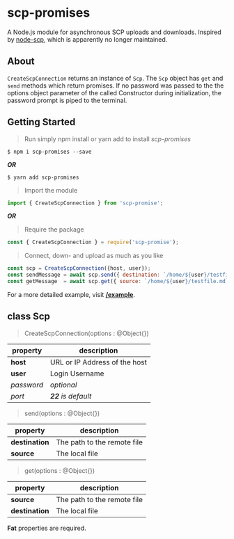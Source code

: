 # scp-promises

A Node.js module for asynchronous SCP uploads and downloads. Inspired by [node-scp](https://github.com/ecto/node-scp), which is apparently no longer maintained.

## About

``CreateScpConnection`` returns an instance of ``Scp``. The ``Scp`` object has ``get`` and ``send`` methods which return promises. If no password was passed to the
the options object parameter of the called Constructor during initialization, the password prompt is piped to the terminal.

## Getting Started
> Run simply npm install or yarn add to install *scp-promises*


```
$ npm i scp-promises --save
```

***OR***

```
$ yarn add scp-promises
```

> Import the module
```javascript
import { CreateScpConnection } from 'scp-promise';
```

***OR***

> Require the package
```javascript
const { CreateScpConnection } = require('scp-promise');
```

> Connect, down- and upload as much as you like
```javascript
const scp = CreateScpConnection({host, user});
const sendMessage = await scp.send({ destination: `/home/${user}/testfile.md`, source: './README.md'});
const getMessage  = await scp.get({ source: `/home/${user}/testfile.md`, destination: './testfile.md'});
```

For a more detailed example, visit **[/example](https://github.com/jibbex/scp-promises/tree/master/example)**.

## class Scp

> CreateScpConnection(options : @Object{})
> 
|property          | description                                                             |
|------------------|---------------------------------------------------------------------------|
| **host**     | URL or IP Address of the host                             |
| **user**         | Login Username                                                      |
| _password_  | _optional_             |
| _port_             | ***22*** _is default_                                                  | 

> send(options : @Object{})
> 
|property                 | description                                                               |
|-------------------------|---------------------------------------------------------------------------|
| **destination**              | The path to the remote file                            |
| **source**         | The local file                                                      |

> get(options : @Object{})
> 
|property          | description                                                               |
|------------------|---------------------------------------------------------------------------|
| **source**     | The path to the remote file                            |
| **destination**         | The local file                                                      |


**Fat** properties are required.
